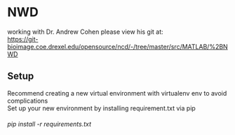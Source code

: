 # NWD
working with Dr. Andrew Cohen  please view his git at:   
  https://git-bioimage.coe.drexel.edu/opensource/ncd/-/tree/master/src/MATLAB/%2BNWD

## Setup
Recommend creating a new virtual environment with virtualenv env to avoid complications  
Set up your new environment by installing requirement.txt via pip
###### pip install -r requirements.txt
